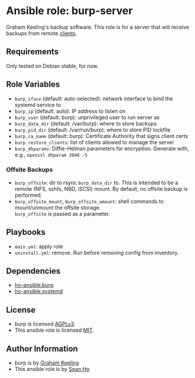 # Ansible role: burp-server
Graham Keeling's backup software.
This role is for a server that will receive backups from
remote [clients](https://github.com/ho-ansible/burp).

## Requirements
Only tested on Debian stable, for now.

## Role Variables
+ `burp_iface` (default: auto-selected): network interface to bind
  the systemd service to
+ `burp_ip` (default: auto): IP address to listen on
+ `burp_user` (default: burp): unprivileged user to run server as
+ `burp_data_dir` (default: /var/burp): where to store backups
+ `burp_pid_dir` (default: /var/run/burp): where to store PID lockfile
+ `burp_ca_name` (default: burp): Certificate Authority that signs client certs
+ `burp_restore_clients`: list of clients allowed to manage the server
+ `burp_dhparams`: Diffie-Helman parameters for encryption.
  Generate with, e.g., `openssl dhparam 2048 -5`

### Offsite Backups
+ `burp_offsite`: dir to rsync `burp_data_dir` to.
  This is intended to be a remote (NFS, sshfs, NBD, iSCSI) mount.
  By default, no offsite backup is performed.
+ `burp_offsite_mount`, `burp_offsite_umount`: 
  shell commands to mount/unmount the offsite storage.  
  `burp_offsite` is passed as a parameter.

## Playbooks
+ `main.yml`: apply role
+ `uninstall.yml`: remove. Run before removing config from inventory.

## Dependencies
+ [ho-ansible.burp](https://github.com/ho-ansible/burp)
+ [ho-ansible.systemd](https://github.com/ho-ansible/systemd)

## License
+ burp is licensed [AGPLv3](https://burp.grke.org/licence.html).
+ This ansible role is licensed [MIT](LICENSE).

## Author Information
+ burp is by [Graham Keeling](http://burp.grke.org/)
+ This ansible role is by [Sean Ho](https://github.com/ho-ansible/)
